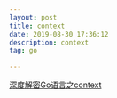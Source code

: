 ```yaml
---
layout: post
title: context
date: 2019-08-30 17:36:12
description: context
tag: go

---
```


[深度解密Go语言之context](https://www.cnblogs.com/qcrao-2018/archive/2019/06/12/11007503.html)